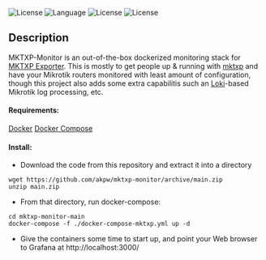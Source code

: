 ![License](https://img.shields.io/badge/License-GNU%20GPL-blue.svg)
![Language](https://img.shields.io/badge/docker-%230db7ed.svg)
![License](https://img.shields.io/badge/mikrotik-routeros-orange)
![License](https://img.shields.io/badge/prometheus-exporter-blueviolet)

## Description
MKTXP-Monitor is an out-of-the-box dockerized monitoring stack for [MKTXP Exporter](https://github.com/akpw/mktxp). This is mostly to get people up & running with [mktxp](https://github.com/akpw/mktxp) and have your Mikrotik routers monitored with least amount of configuration, though this project also adds some extra capabilitis such an [Loki](https://grafana.com/docs/loki/latest/?tech=target&pg=oss-loki&plcmt=quick-links&cta=A)-based Mikrotik log processing, etc. 


#### Requirements:
[Docker](https://docs.docker.com/get-docker/)
[Docker Compose](https://docs.docker.com/compose/install/)


#### Install:
 - Download the code from this repository and extract it into a directory
```
wget https://github.com/akpw/mktxp-monitor/archive/main.zip
unzip main.zip
```

 - From that directory, run docker-compose:
```
cd mktxp-monitor-main
docker-compose -f ./docker-compose-mktxp.yml up -d
```

- Give the containers some time to start up, and point your Web browser to Grafana at http://localhost:3000/ 
